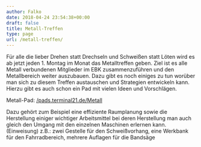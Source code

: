 ```yaml
---
author: Falko
date: 2018-04-24 23:54:38+00:00
draft: false
title: Metall-Treffen
type: page
url: /metall-treffen/
---
```


Für alle die lieber Drehen statt Drechseln und Schweißen statt Löten wird es ab jetzt jeden 1. Montag im Monat das Metalltreffen geben. Ziel ist es alle Metall verbundenen Mitglieder im EBK zusammenzuführen und den Metallbereich weiter auszubauen. Dazu gibt es noch einiges zu tun worüber man sich zu diesem Treffen austauschen und Strategien entwickeln kann. Hierzu gibt es auch schon ein Pad mit vielen Ideen und Vorschlägen.

Metall-Pad: [/pads.terminal21.de/Metall](/pads.terminal21.de/Metall)

Dazu gehört zum Beispiel eine effiziente Raumplanung sowie die Herstellung einiger wichtiger Arbeitsmittel bei deren Herstellung man auch gleich den Umgang mit den einzelnen Maschinen erlernen kann.
(Einweisung)
z.B.: zwei Gestelle für den Schweißvorhang, eine Werkbank für den Fahrradbereich, mehrere Auflagen für die Bandsäge
